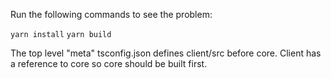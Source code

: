 Run the following commands to see the problem:

`yarn install`
`yarn build`

The top level "meta" tsconfig.json defines client/src before core. Client has a reference to core so core should be built first.